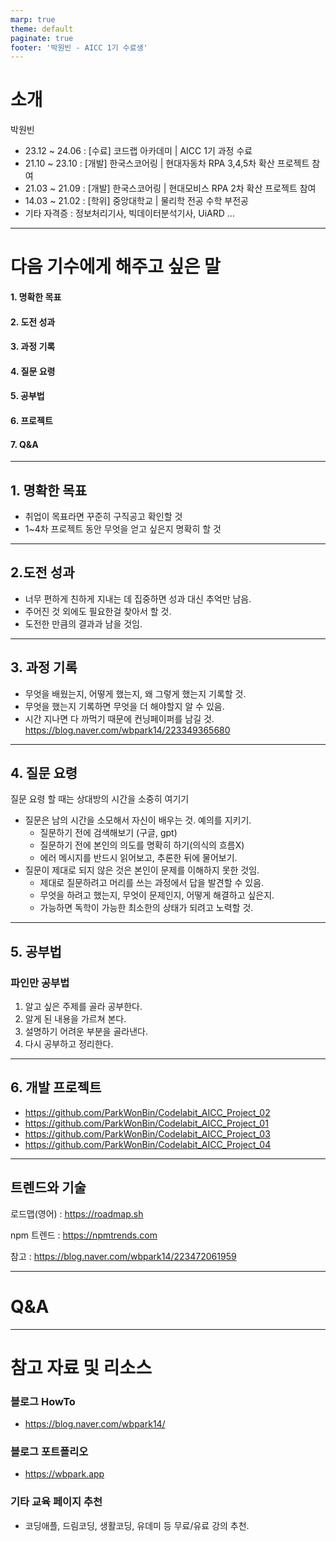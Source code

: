 ```yaml
---
marp: true
theme: default
paginate: true
footer: '박원빈 - AICC 1기 수료생'
---
```


# 소개
박원빈
  - 23.12 ~ 24.06 : [수료] 코드랩 아카데미 | AICC 1기 과정 수료
  - 21.10 ~ 23.10 : [개발] 한국스코어링 | 현대자동차 RPA 3,4,5차 확산 프로젝트 참여
  - 21.03 ~ 21.09 : [개발] 한국스코어링 | 현대모비스 RPA 2차 확산 프로젝트 참여
  - 14.03 ~ 21.02 : [학위] 중앙대학교 | 물리학 전공 수학 부전공
  - 기타 자격증 : 정보처리기사, 빅데이터분석기사, UiARD ...

---

# 다음 기수에게 해주고 싶은 말
#### 1. 명확한 목표
#### 2. 도전 성과
#### 3. 과정 기록
#### 4. 질문 요령
#### 5. 공부법
#### 6. 프로젝트
#### 7. Q&A

---

## 1. 명확한 목표
- 취업이 목표라면 꾸준히 구직공고 확인할 것
- 1~4차 프로젝트 동안 무엇을 얻고 싶은지 명확히 할 것

---

## 2.도전 성과
- 너무 편하게 친하게 지내는 데 집중하면 성과 대신 추억만 남음.
- 주어진 것 외에도 필요한걸 찾아서 할 것.
- 도전한 만큼의 결과과 남을 것임.

---

## 3. 과정 기록
- 무엇을 배웠는지, 어떻게 했는지, 왜 그렇게 했는지 기록할 것.
- 무엇을 했는지 기록하면 무엇을 더 해야할지 알 수 있음.
- 시간 지나면 다 까먹기 때문에 컨닝페이퍼를 남길 것.
   https://blog.naver.com/wbpark14/223349365680

---

## 4. 질문 요령
질문 요령 할 때는 상대방의 시간을 소중히 여기기
- 질문은 남의 시간을 소모해서 자신이 배우는 것. 예의를 지키기.
    - 질문하기 전에 검색해보기 (구글, gpt)
    - 질문하기 전에 본인의 의도를 명확히 하기(의식의 흐름X)
    - 에러 메시지를 반드시 읽어보고, 추론한 뒤에 물어보기.
- 질문이 제대로 되지 않은 것은 본인이 문제를 이해하지 못한 것임.
    - 제대로 질문하려고 머리를 쓰는 과정에서 답을 발견할 수 있음.
    - 무엇을 하려고 했는지, 무엇이 문제인지, 어떻게 해결하고 싶은지.
    - 가능하면 독학이 가능한 최소한의 상태가 되려고 노력할 것.

---

## 5. 공부법

### 파인만 공부법
1. 알고 싶은 주제를 골라 공부한다. 
2. 알게 된 내용을 가르쳐 본다.
3. 설명하기 어려운 부분을 골라낸다.
4. 다시 공부하고 정리한다.

---

## 6. 개발 프로젝트
- https://github.com/ParkWonBin/Codelabit_AICC_Project_02
- https://github.com/ParkWonBin/Codelabit_AICC_Project_01
- https://github.com/ParkWonBin/Codelabit_AICC_Project_03
- https://github.com/ParkWonBin/Codelabit_AICC_Project_04

---

## 트렌드와 기술

로드맵(영어) : https://roadmap.sh

npm 트렌드 : https://npmtrends.com

참고 : https://blog.naver.com/wbpark14/223472061959

---

# Q&A

---

# 참고 자료 및 리소스
### 블로그 HowTo
- https://blog.naver.com/wbpark14/

### 블로그 포트폴리오
- https://wbpark.app

### 기타 교육 페이지 추천
- 코딩애플, 드림코딩, 생활코딩, 유데미 등 무료/유료 강의 추천.